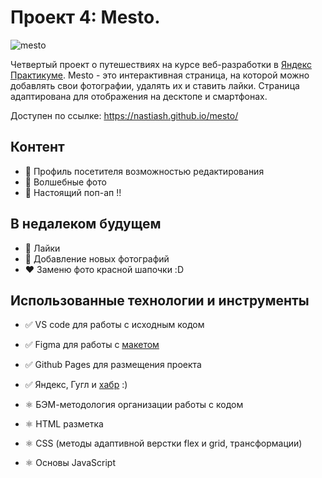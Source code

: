 # Проект 4: Mesto.
![mesto](https://i.ibb.co/LhzKQR3/mesto.jpg)


Четвертый проект о путешествиях на курсе веб-разработки в [Яндекс Практикуме](https://praktikum.yandex.ru/web). Mesto - это интерактивная страница, на которой можно добавлять свои фотографии, удалять их и ставить лайки. Страница адаптирована для отображения на десктопе и смартфонах.

Доступен по ссылке: https://nastiash.github.io/mesto/

## Контент

* 💛 Профиль посетителя возможностью редактирования
* 💜 Волшебные фото
* 💙 Настоящий поп-ап !!

## В недалеком будущем
* 🧡 Лайки
* 💚 Добавление новых фотографий
* ❤️ Заменю фото красной шапочки :D

## Использованные технологии и инструменты

* ✅ VS code для работы с исходным кодом
* ✅ Figma для работы с [макетом](https://www.figma.com/file/StZjf8HnoeLdiXS7dYrLAh/JavaScript.-Sprint-4)
* ✅ Github Pages для размещения проекта
* ✅ Яндекс, Гугл и [хабр](https://habr.com/) :)

* ⚛️ БЭМ-методология организации работы с кодом
* ⚛️ HTML разметка
* ⚛️ CSS (методы адаптивной верстки flex и grid, трансформации)
* ⚛️ Основы JavaScript
